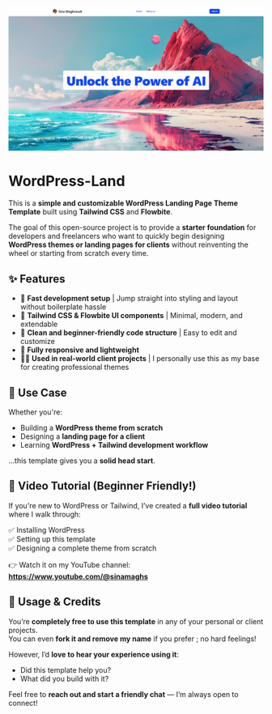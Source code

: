 <p align="center">
  <img src="https://raw.githubusercontent.com/sinas12/WordPress-Land/refs/heads/main/assets/src/img/wordpress-land.png" alt="Project Banner" width="800">
</p>

# WordPress-Land
This is a **simple and customizable WordPress Landing Page Theme Template** built using **Tailwind CSS** and **Flowbite**.

The goal of this open-source project is to provide a **starter foundation** for developers and freelancers who want to quickly begin designing **WordPress themes or landing pages for clients** without reinventing the wheel or starting from scratch every time.



## ✨ Features

- 🚀 **Fast development setup** | Jump straight into styling and layout without boilerplate hassle  
- 🎨 **Tailwind CSS & Flowbite UI components** | Minimal, modern, and extendable  
- 🧱 **Clean and beginner-friendly code structure** | Easy to edit and customize  
- 📱 **Fully responsive and lightweight**  
- 🧑‍💻 **Used in real-world client projects** | I personally use this as my base for creating professional themes



## 🧩 Use Case

Whether you're:

- Building a **WordPress theme from scratch**
- Designing a **landing page for a client**
- Learning **WordPress + Tailwind development workflow**

…this template gives you a **solid head start**.



## 🎥 Video Tutorial (Beginner Friendly!)

If you're new to WordPress or Tailwind, I’ve created a **full video tutorial** where I walk through:

✅ Installing WordPress  
✅ Setting up this template  
✅ Designing a complete theme from scratch  

👉 Watch it on my YouTube channel:  
**https://www.youtube.com/@sinamaghs**



## 🤝 Usage & Credits

You’re **completely free to use this template** in any of your personal or client projects.  
You can even **fork it and remove my name** if you prefer ; no hard feelings!

However, I’d **love to hear your experience using it**:

- Did this template help you?
- What did you build with it?

Feel free to **reach out and start a friendly chat** — I’m always open to connect!
